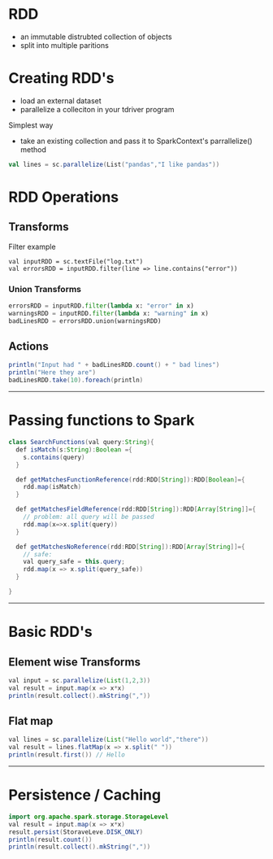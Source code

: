 # RDD
- an immutable distrubted collection of objects
- split into multiple paritions

# Creating RDD's
- load an external dataset
- parallelize a colleciton in your tdriver program

Simplest way
- take an existing collection and pass it to SparkContext's parrallelize() method

```scala
val lines = sc.parallelize(List("pandas","I like pandas"))
```

# RDD Operations
## Transforms

Filter example

```
val inputRDD = sc.textFile("log.txt")
val errorsRDD = inputRDD.filter(line => line.contains("error"))
```

### Union Transforms

```python
errorsRDD = inputRDD.filter(lambda x: "error" in x)
warningsRDD = inputRDD.filter(lambda x: "warning" in x)
badLinesRDD = errorsRDD.union(warningsRDD)
```

## Actions
```java
println("Input had " + badLinesRDD.count() + " bad lines")
println("Here they are")
badLinesRDD.take(10).foreach(println)
```
--------
# Passing functions to Spark

```java
class SearchFunctions(val query:String){
  def isMatch(s:String):Boolean ={
    s.contains(query)
  }

  def getMatchesFunctionReference(rdd:RDD[String]):RDD[Boolean]={
    rdd.map(isMatch)
  }

  def getMatchesFieldReference(rdd:RDD[String]):RDD[Array[String]]={
    // problem: all query will be passed
    rdd.map(x=>x.split(query))
  }

  def getMatchesNoReference(rdd:RDD[String]):RDD[Array[String]]={
    // safe:
    val query_safe = this.query;
    rdd.map(x => x.split(query_safe))
  }

}
```


-----
# Basic RDD's

## Element wise Transforms

```java
val input = sc.parallelize(List(1,2,3))
val result = input.map(x => x*x)
println(result.collect().mkString(","))
```

## Flat map

```java
val lines = sc.parallelize(List("Hello world","there"))
val result = lines.flatMap(x => x.split(" "))
println(result.first()) // Hello
```

----------
# Persistence / Caching

```java
import org.apache.spark.storage.StorageLevel
val result = input.map(x => x*x)
result.persist(StoraveLeve.DISK_ONLY)
println(result.count())
println(result.collect().mkString(","))
```
